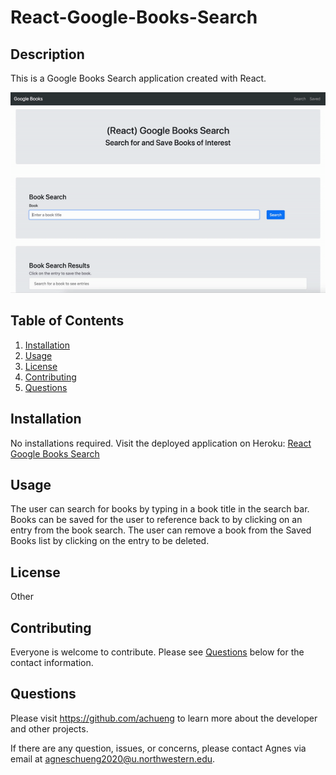 # React-Google-Books-Search 

## Description

This is a Google Books Search application created with React.

![React Google Books Search Preview](./client/public/assets/react-google-books-search.gif)

## Table of Contents
  1. [Installation](#Installation)
  2. [Usage](#Usage)
  3. [License](#License)
  4. [Contributing](#Contributing)
  5. [Questions](#Questions)

## Installation

No installations required. Visit the deployed application on Heroku: [React Google Books Search](https://agile-scrubland-83612.herokuapp.com/)

## Usage

The user can search for books by typing in a book title in the search bar. Books can be saved for the user to reference back to by clicking on an entry from the book search. The user can remove a book from the Saved Books list by clicking on the entry to be deleted.

## License

Other

## Contributing

Everyone is welcome to contribute. Please see [Questions](#Questions) below for the contact information.

## Questions

Please visit https://github.com/achueng to learn more about the developer and other projects.
  
If there are any question, issues, or concerns, please contact Agnes via email at [agneschueng2020@u.northwestern.edu](mailto:agneschueng2020@u.northwestern.edu).
